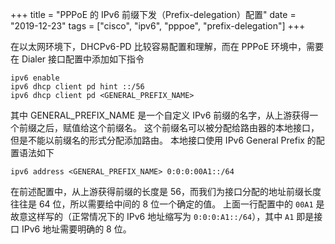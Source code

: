 +++
title = "PPPoE 的 IPv6 前缀下发（Prefix-delegation）配置"
date = "2019-12-23"
tags = ["cisco", "ipv6", "pppoe", "prefix-delegation"]
+++

在以太网环境下，DHCPv6-PD 比较容易配置和理解，而在 PPPoE 环境中，需要在 Dialer 接口配置中添加如下指令

```console
ipv6 enable
ipv6 dhcp client pd hint ::/56
ipv6 dhcp client pd <GENERAL_PREFIX_NAME>
```

其中 GENERAL_PREFIX_NAME 是一个自定义 IPv6 前缀的名字，从上游获得一个前缀之后，赋值给这个前缀名。
这个前缀名可以被分配给路由器的本地接口，但是不能以前缀名的形式分配添加路由。
本地接口使用 IPv6 General Prefix 的配置语法如下

```console
ipv6 address <GENERAL_PREFIX_NAME> 0:0:0:00A1::/64
```

在前述配置中，从上游获得前缀的长度是 56，而我们为接口分配的地址前缀长度往往是 64 位，所以需要给中间的 8 位一个确定的值。
上面一行配置中的 `00A1` 是故意这样写的（正常情况下的 IPv6 地址缩写为 `0:0:0:A1::/64`），其中 `A1` 即是接口 IPv6 地址需要明确的 8 位。
